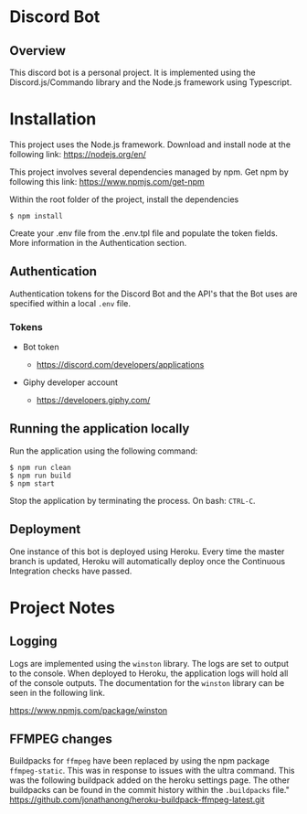 # Discord Bot

## Overview

This discord bot is a personal project. It is implemented using the Discord.js/Commando
library and the Node.js framework using Typescript.

# Installation

This project uses the Node.js framework. Download and install node at the following link: https://nodejs.org/en/

This project involves several dependencies managed by npm. Get npm by following
this link: https://www.npmjs.com/get-npm

Within the root folder of the project, install the dependencies

    $ npm install

Create your .env file from the .env.tpl file and populate the token fields.
More information in the Authentication section.

## Authentication

Authentication tokens for the Discord Bot and the API's that the Bot uses are specified
within a local `.env` file.

### Tokens

-   Bot token

    -   https://discord.com/developers/applications

-   Giphy developer account
    -   https://developers.giphy.com/

## Running the application locally

Run the application using the following command:

    $ npm run clean
    $ npm run build
    $ npm start

Stop the application by terminating the process. On bash: `CTRL-C`.

## Deployment

One instance of this bot is deployed using Heroku. Every time the master branch is updated, Heroku will automatically deploy once the Continuous Integration checks have passed.

# Project Notes

## Logging

Logs are implemented using the `winston` library. The logs are set to output to the console. When deployed to Heroku, the application logs will hold all of the console outputs. The documentation for the `winston` library can be seen in the following link.

https://www.npmjs.com/package/winston

## FFMPEG changes

Buildpacks for `ffmpeg` have been replaced by using the npm package `ffmpeg-static`. This was in response to issues with the ultra command.
This was the following buildpack added on the heroku settings page.
The other buildpacks can be found in the commit history within the `.buildpacks` file."
https://github.com/jonathanong/heroku-buildpack-ffmpeg-latest.git
